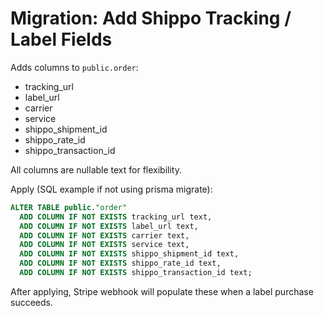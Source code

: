 # Migration: Add Shippo Tracking / Label Fields

Adds columns to `public.order`:
- tracking_url
- label_url
- carrier
- service
- shippo_shipment_id
- shippo_rate_id
- shippo_transaction_id

All columns are nullable text for flexibility.

Apply (SQL example if not using prisma migrate):
```sql
ALTER TABLE public."order"
  ADD COLUMN IF NOT EXISTS tracking_url text,
  ADD COLUMN IF NOT EXISTS label_url text,
  ADD COLUMN IF NOT EXISTS carrier text,
  ADD COLUMN IF NOT EXISTS service text,
  ADD COLUMN IF NOT EXISTS shippo_shipment_id text,
  ADD COLUMN IF NOT EXISTS shippo_rate_id text,
  ADD COLUMN IF NOT EXISTS shippo_transaction_id text;
```

After applying, Stripe webhook will populate these when a label purchase succeeds.
